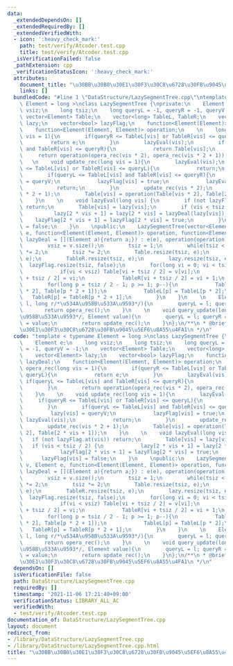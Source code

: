```yaml
---
data:
  _extendedDependsOn: []
  _extendedRequiredBy: []
  _extendedVerifiedWith:
  - icon: ':heavy_check_mark:'
    path: test/verify/Atcoder.test.cpp
    title: test/verify/Atcoder.test.cpp
  _isVerificationFailed: false
  _pathExtension: cpp
  _verificationStatusIcon: ':heavy_check_mark:'
  attributes:
    document_title: "\u30BB\u30B0\u30E1\u30F3\u30C8\u6728\u30FB\u9045\u5EF6\u8A55\u4FA1"
    links: []
  bundledCode: "#line 1 \"DataStructure/LazySegmentTree.cpp\"\ntemplate < typename\
    \ Element = long >\nclass LazySegmentTree {\nprivate:\n    Element e;\n    long\
    \ vsiz;\n    long tsiz;\n    long queryL = -1, queryR = -1, queryV = -1;\n   \
    \ vector<Element> Table;\n    vector<long> TableL, TableR;\n    vector<Element>\
    \ lazy;\n    vector<bool> lazyFlag;\n    function<Element(Element)> lazyDeal;\n\
    \    function<Element(Element, Element)> operation;\n    \n    long opera_rec(long\
    \ vis = 1){\n        if(queryR <= TableL[vis] or TableR[vis] <= queryL){\n   \
    \         return e;\n        }\n        lazyEval(vis);\n        if(queryL <= TableL[vis]\
    \ and TableR[vis] <= queryR){\n            return Table[vis];\n        }\n   \
    \     return operation(opera_rec(vis * 2), opera_rec(vis * 2 + 1));\n    }\n \
    \   \n    void update_rec(long vis = 1){\n        lazyEval(vis);\n        if(queryR\
    \ <= TableL[vis] or TableR[vis] <= queryL){\n            return;\n        }\n\
    \        if(queryL <= TableL[vis] and TableR[vis] <= queryR){\n            lazy[vis]\
    \ = queryV;\n            lazyFlag[vis] = true;\n            lazyEval(vis);\n \
    \           return;\n        }\n        update_rec(vis * 2);\n        update_rec(vis\
    \ * 2 + 1);\n        Table[vis] = operation(Table[vis * 2], Table[2 * vis + 1]);\n\
    \    }\n    \n    void lazyEval(long vis) {\n        if (not lazyFlag.at(vis))\
    \ return;\n        Table[vis] = lazy[vis];\n        if (vis < tsiz / 2) {\n  \
    \          lazy[2 * vis + 1] = lazy[2 * vis] = lazyDeal(lazy[vis]);\n        \
    \    lazyFlag[2 * vis + 1] = lazyFlag[2 * vis] = true;\n        }\n        lazyFlag[vis]\
    \ = false;\n    }\n    \npublic:\n    LazySegmentTree(vector<Element> v, Element\
    \ e, function<Element(Element, Element)> operation, function<Element(Element)>\
    \ lazyDeal = [](Element a){return a;}) : e(e), operation(operation), lazyDeal(lazyDeal){\n\
    \        vsiz = v.size();\n        tsiz = 1;\n        while(tsiz < vsiz) tsiz\
    \ *= 2;\n        tsiz *= 2;\n        Table.resize(tsiz, e);\n        TableL.resize(tsiz,\
    \ e);\n        TableR.resize(tsiz, e);\n        lazy.resize(tsiz, e);\n      \
    \  lazyFlag.resize(tsiz, false);\n        for(long vi = 0; vi < tsiz / 2; vi++){\n\
    \            if(vi < vsiz) Table[vi + tsiz / 2] = v[vi];\n            TableL[vi\
    \ + tsiz / 2] = vi;\n            TableR[vi + tsiz / 2] = vi + 1;\n        }\n\
    \        for(long p = tsiz / 2 - 1; p >= 1; p--){\n            Table[p] = operation(Table[p\
    \ * 2], Table[p * 2 + 1]);\n            TableL[p] = TableL[p * 2];\n         \
    \   TableR[p] = TableR[p * 2 + 1];\n        }\n    }\n    \n    Element query_opera(long\
    \ l, long r/*\u534A\u958B\u533A\u9593*/){\n        queryL = l; queryR = r;\n \
    \       return opera_rec();\n    }\n    \n    void query_update(long l, long r/*\u534A\
    \u958B\u533A\u9593*/, Element value){\n        queryL = l; queryR = r; queryV\
    \ = value;\n        return update_rec();\n    }\n};\n/**\n * @brief \u30BB\u30B0\
    \u30E1\u30F3\u30C8\u6728\u30FB\u9045\u5EF6\u8A55\u4FA1\n */\n"
  code: "template < typename Element = long >\nclass LazySegmentTree {\nprivate:\n\
    \    Element e;\n    long vsiz;\n    long tsiz;\n    long queryL = -1, queryR\
    \ = -1, queryV = -1;\n    vector<Element> Table;\n    vector<long> TableL, TableR;\n\
    \    vector<Element> lazy;\n    vector<bool> lazyFlag;\n    function<Element(Element)>\
    \ lazyDeal;\n    function<Element(Element, Element)> operation;\n    \n    long\
    \ opera_rec(long vis = 1){\n        if(queryR <= TableL[vis] or TableR[vis] <=\
    \ queryL){\n            return e;\n        }\n        lazyEval(vis);\n       \
    \ if(queryL <= TableL[vis] and TableR[vis] <= queryR){\n            return Table[vis];\n\
    \        }\n        return operation(opera_rec(vis * 2), opera_rec(vis * 2 + 1));\n\
    \    }\n    \n    void update_rec(long vis = 1){\n        lazyEval(vis);\n   \
    \     if(queryR <= TableL[vis] or TableR[vis] <= queryL){\n            return;\n\
    \        }\n        if(queryL <= TableL[vis] and TableR[vis] <= queryR){\n   \
    \         lazy[vis] = queryV;\n            lazyFlag[vis] = true;\n           \
    \ lazyEval(vis);\n            return;\n        }\n        update_rec(vis * 2);\n\
    \        update_rec(vis * 2 + 1);\n        Table[vis] = operation(Table[vis *\
    \ 2], Table[2 * vis + 1]);\n    }\n    \n    void lazyEval(long vis) {\n     \
    \   if (not lazyFlag.at(vis)) return;\n        Table[vis] = lazy[vis];\n     \
    \   if (vis < tsiz / 2) {\n            lazy[2 * vis + 1] = lazy[2 * vis] = lazyDeal(lazy[vis]);\n\
    \            lazyFlag[2 * vis + 1] = lazyFlag[2 * vis] = true;\n        }\n  \
    \      lazyFlag[vis] = false;\n    }\n    \npublic:\n    LazySegmentTree(vector<Element>\
    \ v, Element e, function<Element(Element, Element)> operation, function<Element(Element)>\
    \ lazyDeal = [](Element a){return a;}) : e(e), operation(operation), lazyDeal(lazyDeal){\n\
    \        vsiz = v.size();\n        tsiz = 1;\n        while(tsiz < vsiz) tsiz\
    \ *= 2;\n        tsiz *= 2;\n        Table.resize(tsiz, e);\n        TableL.resize(tsiz,\
    \ e);\n        TableR.resize(tsiz, e);\n        lazy.resize(tsiz, e);\n      \
    \  lazyFlag.resize(tsiz, false);\n        for(long vi = 0; vi < tsiz / 2; vi++){\n\
    \            if(vi < vsiz) Table[vi + tsiz / 2] = v[vi];\n            TableL[vi\
    \ + tsiz / 2] = vi;\n            TableR[vi + tsiz / 2] = vi + 1;\n        }\n\
    \        for(long p = tsiz / 2 - 1; p >= 1; p--){\n            Table[p] = operation(Table[p\
    \ * 2], Table[p * 2 + 1]);\n            TableL[p] = TableL[p * 2];\n         \
    \   TableR[p] = TableR[p * 2 + 1];\n        }\n    }\n    \n    Element query_opera(long\
    \ l, long r/*\u534A\u958B\u533A\u9593*/){\n        queryL = l; queryR = r;\n \
    \       return opera_rec();\n    }\n    \n    void query_update(long l, long r/*\u534A\
    \u958B\u533A\u9593*/, Element value){\n        queryL = l; queryR = r; queryV\
    \ = value;\n        return update_rec();\n    }\n};\n/**\n * @brief \u30BB\u30B0\
    \u30E1\u30F3\u30C8\u6728\u30FB\u9045\u5EF6\u8A55\u4FA1\n */\n"
  dependsOn: []
  isVerificationFile: false
  path: DataStructure/LazySegmentTree.cpp
  requiredBy: []
  timestamp: '2021-11-06 17:21:40+09:00'
  verificationStatus: LIBRARY_ALL_AC
  verifiedWith:
  - test/verify/Atcoder.test.cpp
documentation_of: DataStructure/LazySegmentTree.cpp
layout: document
redirect_from:
- /library/DataStructure/LazySegmentTree.cpp
- /library/DataStructure/LazySegmentTree.cpp.html
title: "\u30BB\u30B0\u30E1\u30F3\u30C8\u6728\u30FB\u9045\u5EF6\u8A55\u4FA1"
---
```

